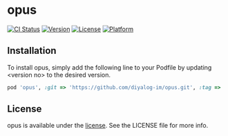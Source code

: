 # opus

[![CI Status](https://img.shields.io/travis/tcak76/opus.svg?style=flat)](https://travis-ci.org/tcak76/opus)
[![Version](https://img.shields.io/cocoapods/v/opus.svg?style=flat)](https://cocoapods.org/pods/opus)
[![License](https://img.shields.io/cocoapods/l/opus.svg?style=flat)](https://cocoapods.org/pods/opus)
[![Platform](https://img.shields.io/cocoapods/p/opus.svg?style=flat)](https://cocoapods.org/pods/opus)

## Installation

To install opus, simply add the following line to your Podfile by updating \<version no> to the desired version.

```ruby
pod 'opus', :git => 'https://github.com/diyalog-im/opus.git', :tag => '<version no'
```

## License

opus is available under the [license](https://opus-codec.org/license). See the LICENSE file for more info.
